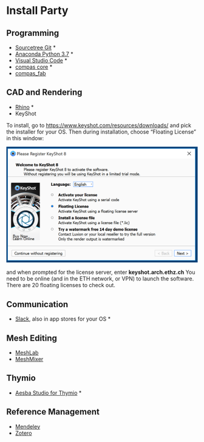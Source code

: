 # Install Party

## Programming
* [Sourcetree Git](https://confluence.atlassian.com/get-started-with-sourcetree/install-sourcetree-847359094.html) *
* [Anaconda Python 3.7](https://www.anaconda.com/distribution/#download-section) *
* [Visual Studio Code](https://code.visualstudio.com) *
* [compas core](https://compas-dev.github.io/main/gettingstarted/installation.html) *
* [compas_fab](https://gramaziokohler.github.io/compas_fab/latest/getting_started.html)

## CAD and Rendering
* [Rhino](https://www.rhino3d.com/download) *
* KeyShot

To install, go to https://www.keyshot.com/resources/downloads/ and pick the installer for your OS. Then during installation, choose “Floating License” in this window:

![keyshot](image001.png)

and when prompted for the license server, enter **keyshot.arch.ethz.ch**
You need to be online (and in the ETH network, or VPN) to launch the software. There are 20 floating licenses to check out.

## Communication
* [Slack](https://slack.com/), also in app stores for your OS *

## Mesh Editing
* [MeshLab](http://www.meshlab.net)
* [MeshMixer](http://www.meshmixer.com)

## Thymio
* [Aesba Studio for Thymio](https://www.thymio.org/program/aseba/) *

## Reference Management
* [Mendeley](https://www.mendeley.com/)
* [Zotero](https://www.zotero.org/)
